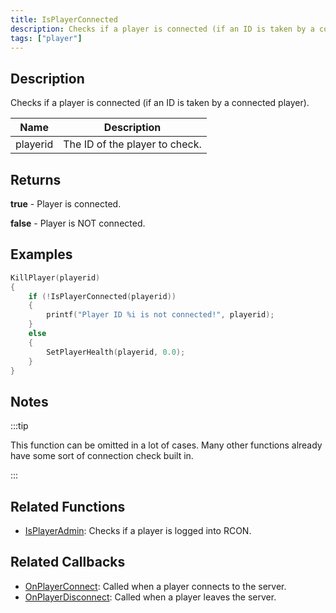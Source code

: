 ```yaml
---
title: IsPlayerConnected
description: Checks if a player is connected (if an ID is taken by a connected player).
tags: ["player"]
---
```


## Description

Checks if a player is connected (if an ID is taken by a connected player).

| Name     | Description                    |
| -------- | ------------------------------ |
| playerid | The ID of the player to check. |

## Returns

**true** - Player is connected.

**false** - Player is NOT connected.

## Examples

```c
KillPlayer(playerid)
{
    if (!IsPlayerConnected(playerid))
    {
        printf("Player ID %i is not connected!", playerid);
    }
    else
    {
        SetPlayerHealth(playerid, 0.0);
    }
}
```

## Notes

:::tip

This function can be omitted in a lot of cases. Many other functions already have some sort of connection check built in.

:::

## Related Functions

- [IsPlayerAdmin](IsPlayerAdmin): Checks if a player is logged into RCON.

## Related Callbacks

- [OnPlayerConnect](../callbacks/OnPlayerConnect): Called when a player connects to the server.
- [OnPlayerDisconnect](../callbacks/OnPlayerDisconnect): Called when a player leaves the server.
